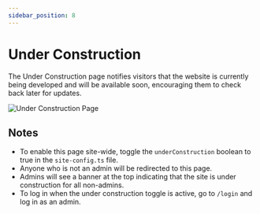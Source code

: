 ```yaml
---
sidebar_position: 8
---
```

# Under Construction

The Under Construction page notifies visitors that the website is currently being developed and will be available soon, encouraging them to check back later for updates.

![Under Construction Page](/img/under-construction-page.jpg)

## Notes

- To enable this page site-wide, toggle the `underConstruction` boolean to true in the `site-config.ts` file.
- Anyone who is not an admin will be redirected to this page.
- Admins will see a banner at the top indicating that the site is under construction for all non-admins.
- To log in when the under construction toggle is active, go to `/login` and log in as an admin.


